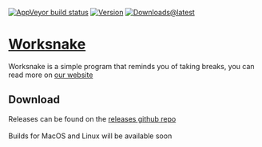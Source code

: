[![AppVeyor build status](https://img.shields.io/appveyor/build/112batman/worksnake)](https://ci.appveyor.com/project/112batman/worksnake/build/)
[![Version](https://img.shields.io/github/v/release/Worksnake/worksnake-releases)](https://github.com/Worksnake/worksnake-releases/releases/latest)
[![Downloads@latest](https://img.shields.io/github/downloads/Worksnake/worksnake-releases/latest/total)]()

# [Worksnake](https://worksnake.github.io)
Worksnake is a simple program that reminds you of taking breaks, you can read more on [our website](https://worksnake.github.io)

## Download
Releases can be found on the [releases github repo](https://github.com/worksnake/worksnake-releases/releases)\
\
Builds for MacOS and Linux will be available soon